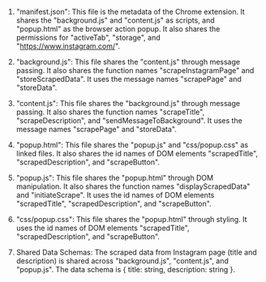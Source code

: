1. "manifest.json": This file is the metadata of the Chrome extension. It shares the "background.js" and "content.js" as scripts, and "popup.html" as the browser action popup. It also shares the permissions for "activeTab", "storage", and "https://www.instagram.com/".

2. "background.js": This file shares the "content.js" through message passing. It also shares the function names "scrapeInstagramPage" and "storeScrapedData". It uses the message names "scrapePage" and "storeData".

3. "content.js": This file shares the "background.js" through message passing. It also shares the function names "scrapeTitle", "scrapeDescription", and "sendMessageToBackground". It uses the message names "scrapePage" and "storeData".

4. "popup.html": This file shares the "popup.js" and "css/popup.css" as linked files. It also shares the id names of DOM elements "scrapedTitle", "scrapedDescription", and "scrapeButton".

5. "popup.js": This file shares the "popup.html" through DOM manipulation. It also shares the function names "displayScrapedData" and "initiateScrape". It uses the id names of DOM elements "scrapedTitle", "scrapedDescription", and "scrapeButton".

6. "css/popup.css": This file shares the "popup.html" through styling. It uses the id names of DOM elements "scrapedTitle", "scrapedDescription", and "scrapeButton".

7. Shared Data Schemas: The scraped data from Instagram page (title and description) is shared across "background.js", "content.js", and "popup.js". The data schema is { title: string, description: string }.